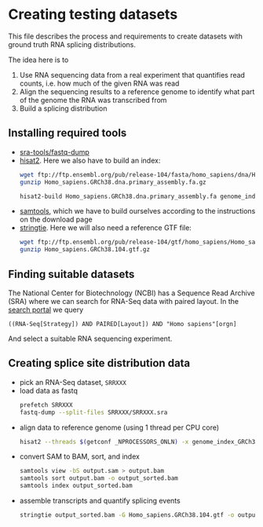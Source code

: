 # Creating testing datasets

This file describes the process and requirements to create datasets with ground
truth RNA splicing distributions.

The idea here is to

1. Use RNA sequencing data from a real experiment that quantifies read counts,
   i.e. how much of the given RNA was read
2. Align the sequencing results to a reference genome to identify what part of
   the genome the RNA was transcribed from
3. Build a splicing distribution

## Installing required tools

- [sra-tools/fastq-dump](https://github.com/ncbi/sra-tools/wiki/02.-Installing-SRA-Toolkit)
- [hisat2](http://daehwankimlab.github.io/hisat2/download/). Here we also have
  to build an index:
  ```sh
  wget ftp://ftp.ensembl.org/pub/release-104/fasta/homo_sapiens/dna/Homo_sapiens.GRCh38.dna.primary_assembly.fa.gz
  gunzip Homo_sapiens.GRCh38.dna.primary_assembly.fa.gz

  hisat2-build Homo_sapiens.GRCh38.dna.primary_assembly.fa genome_index_GRCh38
  ```
- [samtools](http://www.htslib.org/download/), which we have to build ourselves
  according to the instructions on the download page
- [stringtie](https://github.com/gpertea/stringtie/releases). Here we will also
  need a reference GTF file:
  ```sh
  wget ftp://ftp.ensembl.org/pub/release-104/gtf/homo_sapiens/Homo_sapiens.GRCh38.104.gtf.gz
  gunzip Homo_sapiens.GRCh38.104.gtf.gz
  ```

## Finding suitable datasets

The National Center for Biotechnology (NCBI) has a Sequence Read Archive (SRA)
where we can search for RNA-Seq data with paired layout. In the [search
portal](https://www.ncbi.nlm.nih.gov/sra) we query

```plain
((RNA-Seq[Strategy]) AND PAIRED[Layout]) AND "Homo sapiens"[orgn]
```

And select a suitable RNA sequencing experiment.

## Creating splice site distribution data

- pick an RNA-Seq dataset, `SRRXXX`
- load data as fastq
  ```sh
  prefetch SRRXXX
  fastq-dump --split-files SRRXXX/SRRXXX.sra
  ```
- align data to reference genome (using 1 thread per CPU core)
  ```sh
  hisat2 --threads $(getconf _NPROCESSORS_ONLN) -x genome_index_GRCh38 -1 SRRXXX_1.fastq -2 SRRXXX_2.fastq -S output.sam
  ```
- convert SAM to BAM, sort, and index
  ```sh
  samtools view -bS output.sam > output.bam
  samtools sort output.bam -o output_sorted.bam
  samtools index output_sorted.bam
  ```
- assemble transcripts and quantify splicing events
  ```sh
  stringtie output_sorted.bam -G Homo_sapiens.GRCh38.104.gtf -o output.gtf -A gene_abundances.tsv
  ```
